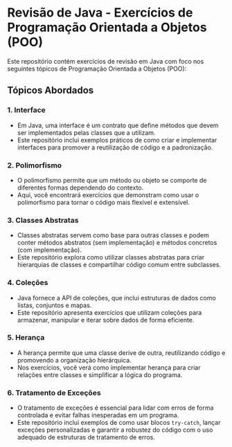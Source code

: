# Revisão de Java - Exercícios de Programação Orientada a Objetos (POO)

Este repositório contém exercícios de revisão em Java com foco nos seguintes tópicos de Programação Orientada a Objetos (POO):

## Tópicos Abordados

### 1. **Interface**
- Em Java, uma interface é um contrato que define métodos que devem ser implementados pelas classes que a utilizam.
- Este repositório inclui exemplos práticos de como criar e implementar interfaces para promover a reutilização de código e a padronização.

### 2. **Polimorfismo**
- O polimorfismo permite que um método ou objeto se comporte de diferentes formas dependendo do contexto.
- Aqui, você encontrará exercícios que demonstram como usar o polimorfismo para tornar o código mais flexível e extensível.

### 3. **Classes Abstratas**
- Classes abstratas servem como base para outras classes e podem conter métodos abstratos (sem implementação) e métodos concretos (com implementação).
- Este repositório explora como utilizar classes abstratas para criar hierarquias de classes e compartilhar código comum entre subclasses.

### 4. **Coleções**
- Java fornece a API de coleções, que inclui estruturas de dados como listas, conjuntos e mapas.
- Este repositório apresenta exercícios que utilizam coleções para armazenar, manipular e iterar sobre dados de forma eficiente.

### 5. **Herança**
- A herança permite que uma classe derive de outra, reutilizando código e promovendo a organização hierárquica.
- Nos exercícios, você verá como implementar herança para criar relações entre classes e simplificar a lógica do programa.

### 6. **Tratamento de Exceções**
- O tratamento de exceções é essencial para lidar com erros de forma controlada e evitar falhas inesperadas em um programa.
- Este repositório inclui exemplos de como usar blocos `try-catch`, lançar exceções personalizadas e garantir a robustez do código com o uso adequado de estruturas de tratamento de erros.
